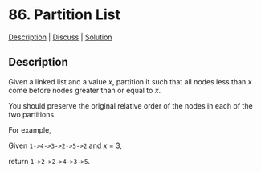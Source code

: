 # 86. Partition List

[Description](https://leetcode.com/problems/partition-list/description/) | 
[Discuss](https://leetcode.com/problems/partition-list/discuss/) | 
[Solution](https://leetcode.com/problems/partition-list/solution/)

## Description

Given a linked list and a value _x_, partition it such that all nodes less than _x_ come before nodes greater than or equal to _x_.

You should preserve the original relative order of the nodes in each of the two partitions.

For example,  

Given `1->4->3->2->5->2` and _x_ = 3,  

return `1->2->2->4->3->5`.
